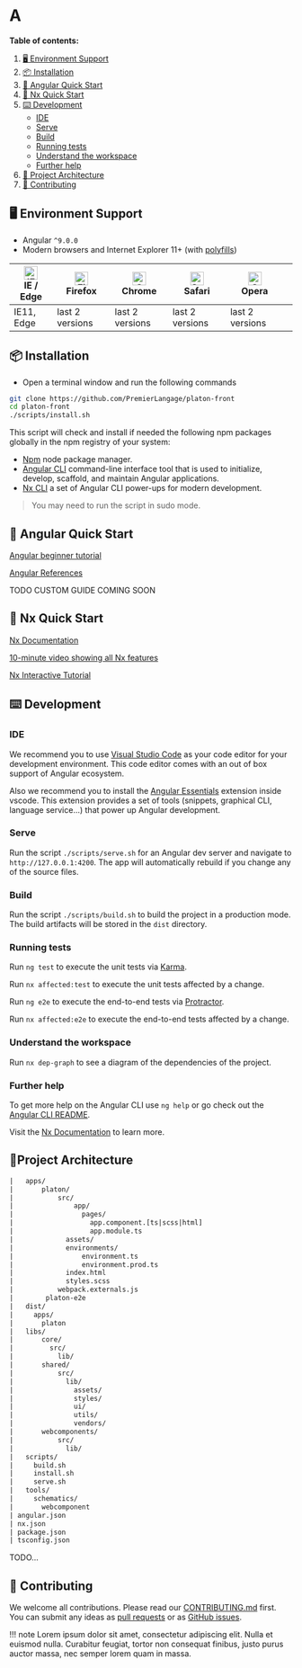 # A

**Table of contents:**

1. [🖥 Environment Support](#environements)
2. [📦 Installation](#installation)
3. [🚀 Angular Quick Start](#ng-quickstart)
4. [🚀 Nx Quick Start](#nx-quick-start)
5. [⌨️ Development](#development)
   - [IDE](#ide)
   - [Serve](#serve)
   - [Build](#build)
   - [Running tests](#tests)
   - [Understand the workspace](#workspace)
   - [Further help](#help)
6. [🔨 Project Architecture](#architecture)
7. [🤝 Contributing](#contributing)

## 🖥 Environment Support <a name="environements"></a>

- Angular `^9.0.0`
- Modern browsers and Internet Explorer 11+ (with [polyfills](https://angular.io/guide/browser-support))

| [<img src="https://raw.githubusercontent.com/alrra/browser-logos/master/src/edge/edge_48x48.png" alt="IE / Edge" width="24px" height="24px" />](http://godban.github.io/browsers-support-badges/)</br>IE / Edge | [<img src="https://raw.githubusercontent.com/alrra/browser-logos/master/src/firefox/firefox_48x48.png" alt="Firefox" width="24px" height="24px" />](http://godban.github.io/browsers-support-badges/)</br>Firefox | [<img src="https://raw.githubusercontent.com/alrra/browser-logos/master/src/chrome/chrome_48x48.png" alt="Chrome" width="24px" height="24px" />](http://godban.github.io/browsers-support-badges/)</br>Chrome | [<img src="https://raw.githubusercontent.com/alrra/browser-logos/master/src/safari/safari_48x48.png" alt="Safari" width="24px" height="24px" />](http://godban.github.io/browsers-support-badges/)</br>Safari | [<img src="https://raw.githubusercontent.com/alrra/browser-logos/master/src/opera/opera_48x48.png" alt="Opera" width="24px" height="24px" />](http://godban.github.io/browsers-support-badges/)</br>Opera | |
| --------- | --------- | --------- | --------- | --------- | --------- |
| IE11, Edge | last 2 versions | last 2 versions | last 2 versions | last 2 versions

## 📦 Installation <a name="installation"></a>

- Open a terminal window and run the following commands

```bash
git clone https://github.com/PremierLangage/platon-front
cd platon-front
./scripts/install.sh
```

 This script will check and install if needed the following npm packages globally in the npm registry of your system:

- [Npm](https://www.npmjs.com/get-npm) node package manager.
- [Angular CLI](https://cli.angular.io) command-line interface tool that is used to initialize, develop, scaffold, and maintain Angular applications.
- [Nx CLI](https://nx.dev/angular/cli/overview) a set of Angular CLI power-ups for modern development.

> You may need to run the script in sudo mode.

## 🚀 Angular Quick Start <a name="ng-quick-start"></a>

[Angular beginner tutorial](https://angular-templates.io/tutorials/about/learn-angular-from-scratch-step-by-step)

[Angular References](https://ngrefs.com)

TODO CUSTOM GUIDE COMING SOON

## 🚀 Nx Quick Start <a name="nx-quick-start"></a>

[Nx Documentation](https://nx.dev/angular)

[10-minute video showing all Nx features](https://nx.dev/angular/getting-started/what-is-nx)

[Nx Interactive Tutorial](https://nx.dev/angular/tutorial/01-create-application)

## ⌨️ Development <a name="development"></a>

### IDE  <a name="ide"></a>

We recommend you to use [Visual Studio Code](https://code.visualstudio.com/) as your code editor for your development environment.
This code editor comes with an out of box support of Angular ecosystem.

Also we recommend you to install the [Angular Essentials](https://marketplace.visualstudio.com/items?itemName=johnpapa.angular-essentials) extension inside vscode.
This extension provides a set of tools (snippets, graphical CLI, language service...) that power up Angular development.

### Serve <a name="serve"></a>

Run the script `./scripts/serve.sh` for an Angular dev server and navigate to `http://127.0.0.1:4200`. The app will automatically rebuild if you change any of the source files.

### Build <a name="build"></a>

Run the script `./scripts/build.sh` to build the project in a production mode. The build artifacts will be stored in the `dist` directory.

### Running tests <a name="tests"></a>

Run `ng test` to execute the unit tests via [Karma](https://karma-runner.github.io).

Run `nx affected:test` to execute the unit tests affected by a change.

Run `ng e2e` to execute the end-to-end tests via [Protractor](http://www.protractortest.org/).

Run `nx affected:e2e` to execute the end-to-end tests affected by a change.

### Understand the workspace <a name="workspace"></a>

Run `nx dep-graph` to see a diagram of the dependencies of the project.

### Further help <a name="help"></a>

To get more help on the Angular CLI use `ng help` or go check out the [Angular CLI README](https://github.com/angular/angular-cli/blob/master/README.md).

Visit the [Nx Documentation](https://nx.dev/angular) to learn more.

## 🔨Project Architecture <a name="architecture"></a>

```txt
|   apps/
|       platon/
|           src/
|               app/
|                 pages/
|                   app.component.[ts|scss|html]
|                   app.module.ts
|             assets/
|             environments/
|                 environment.ts
|                 environment.prod.ts
|             index.html
|             styles.scss
|           webpack.externals.js
|        platon-e2e
|   dist/
|     apps/
|       platon
|   libs/
|       core/
|         src/
|           lib/
|       shared/
|           src/
|             lib/
|               assets/
|               styles/
|               ui/
|               utils/
|               vendors/
|       webcomponents/
|           src/
|             lib/
|   scripts/
|     build.sh
|     install.sh
|     serve.sh
|   tools/
|     schematics/
|       webcomponent
| angular.json
| nx.json
| package.json
| tsconfig.json
```

TODO...

## 🤝 Contributing <a name="contributing"></a>

We welcome all contributions. Please read our [CONTRIBUTING.md](https://github.com/PremierLangage/platon-front/blob/master/CONTRIBUTING.md) first. You can submit any ideas as [pull requests](https://github.com/PremierLangage/platon-front/pulls) or as [GitHub issues](PremierLangage/platon-front/issues).

!!! note
    Lorem ipsum dolor sit amet, consectetur adipiscing elit. Nulla et euismod
    nulla. Curabitur feugiat, tortor non consequat finibus, justo purus auctor
    massa, nec semper lorem quam in massa.
